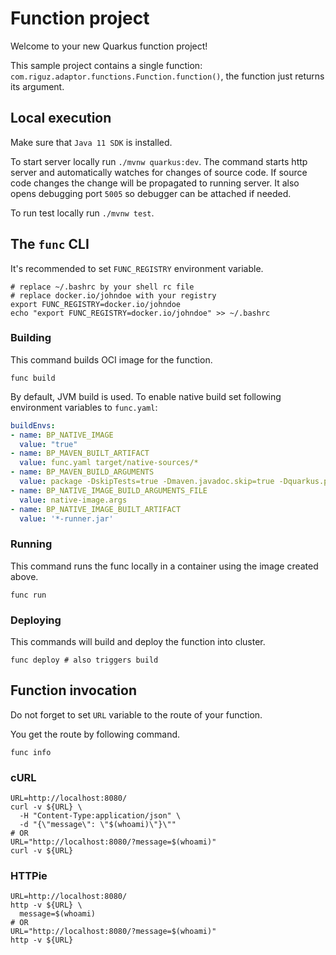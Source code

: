 # Function project

Welcome to your new Quarkus function project!

This sample project contains a single function: `com.riguz.adaptor.functions.Function.function()`,
the function just returns its argument.

## Local execution

Make sure that `Java 11 SDK` is installed.

To start server locally run `./mvnw quarkus:dev`.
The command starts http server and automatically watches for changes of source code.
If source code changes the change will be propagated to running server. It also opens debugging port `5005`
so debugger can be attached if needed.

To run test locally run `./mvnw test`.

## The `func` CLI

It's recommended to set `FUNC_REGISTRY` environment variable.

```shell script
# replace ~/.bashrc by your shell rc file
# replace docker.io/johndoe with your registry
export FUNC_REGISTRY=docker.io/johndoe
echo "export FUNC_REGISTRY=docker.io/johndoe" >> ~/.bashrc 
```

### Building

This command builds OCI image for the function.

```shell script
func build
```

By default, JVM build is used.
To enable native build set following environment variables to `func.yaml`:

```yaml
buildEnvs:
- name: BP_NATIVE_IMAGE
  value: "true"
- name: BP_MAVEN_BUILT_ARTIFACT
  value: func.yaml target/native-sources/*
- name: BP_MAVEN_BUILD_ARGUMENTS
  value: package -DskipTests=true -Dmaven.javadoc.skip=true -Dquarkus.package.type=native-sources
- name: BP_NATIVE_IMAGE_BUILD_ARGUMENTS_FILE
  value: native-image.args
- name: BP_NATIVE_IMAGE_BUILT_ARTIFACT
  value: '*-runner.jar'

```

### Running

This command runs the func locally in a container
using the image created above.

```shell script
func run
```

### Deploying

This commands will build and deploy the function into cluster.

```shell script
func deploy # also triggers build
```

## Function invocation

Do not forget to set `URL` variable to the route of your function.

You get the route by following command.

```shell script
func info
```

### cURL

```shell script
URL=http://localhost:8080/
curl -v ${URL} \
  -H "Content-Type:application/json" \
  -d "{\"message\": \"$(whoami)\"}\""
# OR
URL="http://localhost:8080/?message=$(whoami)"
curl -v ${URL} 
```

### HTTPie

```shell script
URL=http://localhost:8080/
http -v ${URL} \
  message=$(whoami)
# OR
URL="http://localhost:8080/?message=$(whoami)"
http -v ${URL}
```
